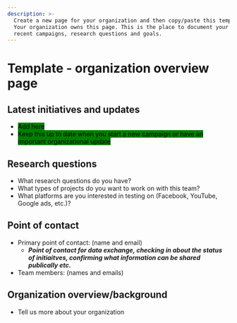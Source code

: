 ```yaml
---
description: >-
  Create a new page for your organization and then copy/paste this template.
  Your organization owns this page. This is the place to document your most
  recent campaigns, research questions and goals.
---
```


# Template - organization overview page

## Latest initiatives and updates

* <mark style="background-color:green;">Add here</mark>
* <mark style="background-color:green;">Keep this up to date when you start a new campaign or have an important organizational update</mark>

## Research questions&#x20;

* What research questions do you have?&#x20;
* What types of projects do you want to work on with this team?&#x20;
* What platforms are you interested in testing on (Facebook, YouTube, Google ads, etc.)?&#x20;

## Point of contact

* Primary point of contact: (name and email)
  * _**Point of contact for data exchange, checking in about the status of initiaitves, confirming what information can be shared publically etc.**_&#x20;
* Team members: (names and emails)&#x20;

## Organization overview/background&#x20;

* Tell us more about your organization
